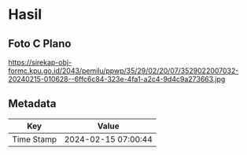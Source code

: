 # Hasil

## Foto C Plano

https://sirekap-obj-formc.kpu.go.id/2043/pemilu/ppwp/35/29/02/20/07/3529022007032-20240215-010628--6ffc6c84-323e-4fa1-a2c4-9d4c9a273663.jpg


## Metadata

| Key        | Value               |
| ---------- | ------------------- |
| Time Stamp | 2024-02-15 07:00:44 |



